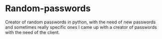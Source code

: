 # Random-passwords

Creator of random passwords in python, with the need of new passwords and sometimes really specific ones I came up with a creator of passwords with the need of the client. 
